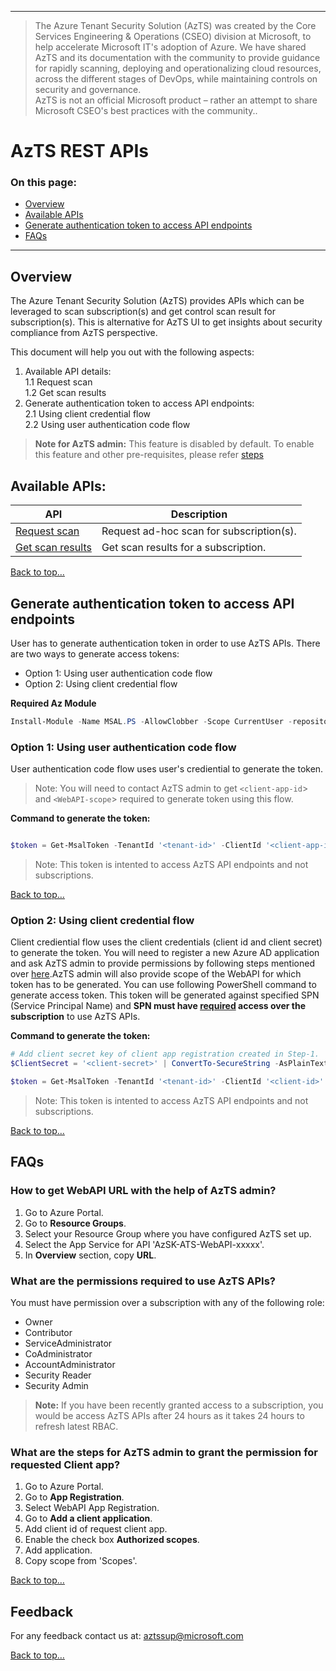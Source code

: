 ----------------------------------------------

> The Azure Tenant Security Solution (AzTS) was created by the Core Services Engineering & Operations (CSEO) division at Microsoft, to help accelerate Microsoft IT's adoption of Azure. We have shared AzTS and its documentation with the community to provide guidance for rapidly scanning, deploying and operationalizing cloud resources, across the different stages of DevOps, while maintaining controls on security and governance.
<br>AzTS is not an official Microsoft product – rather an attempt to share Microsoft CSEO's best practices with the community..
# AzTS REST APIs 

### On this page:
- [Overview](README.md#overview)
- [Available APIs](README.md#available-apis)
- [Generate authentication token to access API endpoints](README.md#Generate-authentication-token-to-access-API-endpoints)
- [FAQs](README.md#FAQs)

-----------------------------------------------------------------
## Overview 
The Azure Tenant Security Solution (AzTS) provides APIs which can be leveraged to scan subscription(s) and get control scan result for subscription(s). This is alternative for AzTS UI to get insights about security compliance from AzTS perspective. 

This document will help you out with the following aspects:
1. Available API details:
    <br/>1.1 Request scan
    <br/>1.2 Get scan results
2. Generate authentication token to access API endpoints: <br/>
        2.1 Using client credential flow<br/>
        2.2 Using user authentication code flow<br/>
    
> **Note for AzTS admin:** This feature is disabled by default. To enable this feature and other pre-requisites, please refer [steps](Prerequisite%20Steps.md#prerequisites-steps)


## Available APIs:
|API|Description|
|----|----|
| [Request scan](README.md#11-request-scan---post) |Request ad-hoc scan for subscription(s).|
| [Get scan results](README.md#12-get-latest-scan-results---post) | Get scan results for a subscription.|


[Back to top…](README.md#On-this-page)

## Generate authentication token to access API endpoints
User has to generate authentication token in order to use AzTS APIs.
There are two ways to generate access tokens:
- Option 1: Using user authentication code flow
- Option 2: Using client credential flow


**Required Az Module**
``` PowerShell
Install-Module -Name MSAL.PS -AllowClobber -Scope CurrentUser -repository PSGallery
```
### Option 1: Using user authentication code flow
User authentication code flow uses user's crediential to generate the token.
> Note: You will need to contact AzTS admin to get `<client-app-id`> and `<WebAPI-scope`> required to generate token using this flow. 

**Command to generate the token:**
``` PowerShell

$token = Get-MsalToken -TenantId '<tenant-id>' -ClientId '<client-app-id>' -RedirectUri 'https://localhost' -Scopes '<WebAPI-scope>'

```
> Note: This token is intented to access AzTS API endpoints and not subscriptions.

[Back to top…](README.md#On-this-page)


### Option 2: Using client credential flow
Client crediential flow uses the client credentials (client id and client secret) to generate the token. You will need to register a new Azure AD application and ask AzTS admin to provide permissions by following steps mentioned over [here](README.md#what-are-the-permissions-required-to-use-azts-apis).AzTS admin will also provide scope of the WebAPI for which token has to be generated.
You can use following PowerShell command to generate access token. This token will be generated against specified SPN (Service Principal Name) and **SPN must have [required](README.md#what-are-the-permissions-required-to-use-azts-apis) access over the subscription** to use AzTS APIs.

**Command to generate the token:**
``` PowerShell
# Add client secret key of client app registration created in Step-1.
$ClientSecret = '<client-secret>' | ConvertTo-SecureString -AsPlainText -Force

$token = Get-MsalToken -TenantId '<tenant-id>' -ClientId '<client-id>' -ClientSecret $ClientSecret -Scopes "<WebAPI-scope>/.default"

```
> Note: This token is intented to access AzTS API endpoints and not subscriptions.

[Back to top…](README.md#On-this-page)


## FAQs

### How to get WebAPI URL with the help of AzTS admin?
1. Go to Azure Portal.
2. Go to **Resource Groups**.
3. Select your Resource Group where you have configured AzTS set up.
4. Select the App Service for API 'AzSK-ATS-WebAPI-xxxxx'.
5. In **Overview** section, copy **URL**.



### What are the permissions required to use AzTS APIs?
You must have permission over a subscription with any of the following role:
- Owner
- Contributor
- ServiceAdministrator
- CoAdministrator
- AccountAdministrator
- Security Reader
- Security Admin
> **Note:** If you have been recently granted access to a subscription, you would be access AzTS APIs after 24 hours as it takes 24 hours to refresh latest RBAC.

### What are the steps for AzTS admin to grant the permission for requested Client app?
1. Go to Azure Portal.
2. Go to **App Registration**.
3. Select WebAPI App Registration.
4. Go to **Add a client application**.
5. Add client id of request client app.
6. Enable the check box **Authorized scopes**.
7. Add application.
8. Copy scope from 'Scopes'.

[Back to top…](README.md#On-this-page)

## Feedback

For any feedback contact us at: aztssup@microsoft.com 

[Back to top…](README.md#On-this-page)